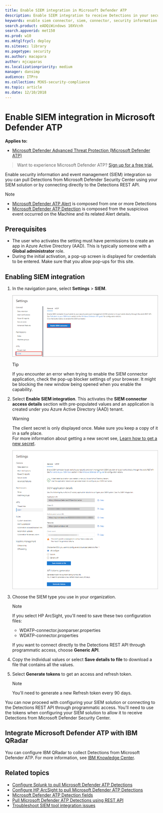 ```yaml
---
title: Enable SIEM integration in Microsoft Defender ATP
description: Enable SIEM integration to receive Detections in your security information and event management (SIEM) solution.
keywords: enable siem connector, siem, connector, security information and events
search.product: eADQiWindows 10XVcnh
search.appverid: met150
ms.prod: w10
ms.mktglfcycl: deploy
ms.sitesec: library
ms.pagetype: security
ms.author: macapara
author: mjcaparas
ms.localizationpriority: medium
manager: dansimp
audience: ITPro
ms.collection: M365-security-compliance 
ms.topic: article
ms.date: 12/10/2018
---
```


# Enable SIEM integration in Microsoft Defender ATP

**Applies to:**
- [Microsoft Defender Advanced Threat Protection (Microsoft Defender ATP)](https://go.microsoft.com/fwlink/p/?linkid=2069559)


>Want to experience Microsoft Defender ATP? [Sign up for a free trial.](https://www.microsoft.com/en-us/WindowsForBusiness/windows-atp?ocid=docs-wdatp-enablesiem-abovefoldlink) 

Enable security information and event management (SIEM) integration so you can pull Detections from Microsoft Defender Security Center using your SIEM solution or by connecting directly to the Detections REST API.

>[!Note]
>- [Microsoft Defender ATP Alert](alerts.md) is composed from one or more Detections
>- [Microsoft Defender ATP Detection](api-portal-mapping.md) is composed from the suspicious event occurred on the Machine and its related Alert details.

## Prerequisites
- The user who activates the setting must have permissions to create an app in Azure Active Directory (AAD). This is typically someone with a **Global administrator** role.
- During the initial activation, a pop-up screen is displayed for credentials to be entered. Make sure that you allow pop-ups for this site.

## Enabling SIEM integration 
1. In the navigation pane, select **Settings** > **SIEM**.

    ![Image of SIEM integration from Settings menu](images/enable_siem.png)

    >[!TIP]
    >If you encounter an error when trying to enable the SIEM connector application, check the pop-up blocker settings of your browser. It might be blocking the new window being opened when you enable the capability. 

2. Select **Enable SIEM integration**. This activates the **SIEM connector access details** section with pre-populated values and an application is created under you Azure Active Directory (AAD) tenant.

    > [!WARNING]
    >The client secret is only displayed once. Make sure you keep a copy of it in a safe place.<br>
     For more information about getting a new secret see, [Learn how to get a new secret](troubleshoot-custom-ti.md#learn-how-to-get-a-new-client-secret).

    ![Image of SIEM integration from Settings menu](images/siem_details.png)

3. Choose the SIEM type you use in your organization.

   > [!NOTE]
   > If you select HP ArcSight, you'll need to save these two configuration files:<br>
   > - WDATP-connector.jsonparser.properties
   > - WDATP-connector.properties <br>

   If you want to connect directly to the Detections REST API through programmatic access, choose **Generic API**.

4. Copy the individual values or select **Save details to file** to download a file that contains all the values.

5. Select **Generate tokens** to get an access and refresh token.
  
   > [!NOTE]
   > You'll need to generate a new Refresh token every 90 days. 

You can now proceed with configuring your SIEM solution or connecting to the Detections REST API through programmatic access. You'll need to use the tokens when configuring your SIEM solution to allow it to receive Detections from Microsoft Defender Security Center.

## Integrate Microsoft Defender ATP with IBM QRadar 
You can configure IBM QRadar to collect Detections from Microsoft Defender ATP. For more information, see [IBM Knowledge Center](https://www.ibm.com/support/knowledgecenter/SS42VS_DSM/c_dsm_guide_MS_Win_Defender_ATP_overview.html?cp=SS42VS_7.3.1).

## Related topics
- [Configure Splunk to pull Microsoft Defender ATP Detections](configure-splunk.md)
- [Configure HP ArcSight to pull Microsoft Defender ATP Detections](configure-arcsight.md)
- [Microsoft Defender ATP Detection fields](api-portal-mapping.md)
- [Pull Microsoft Defender ATP Detections using REST API](pull-alerts-using-rest-api.md)
- [Troubleshoot SIEM tool integration issues](troubleshoot-siem.md)
